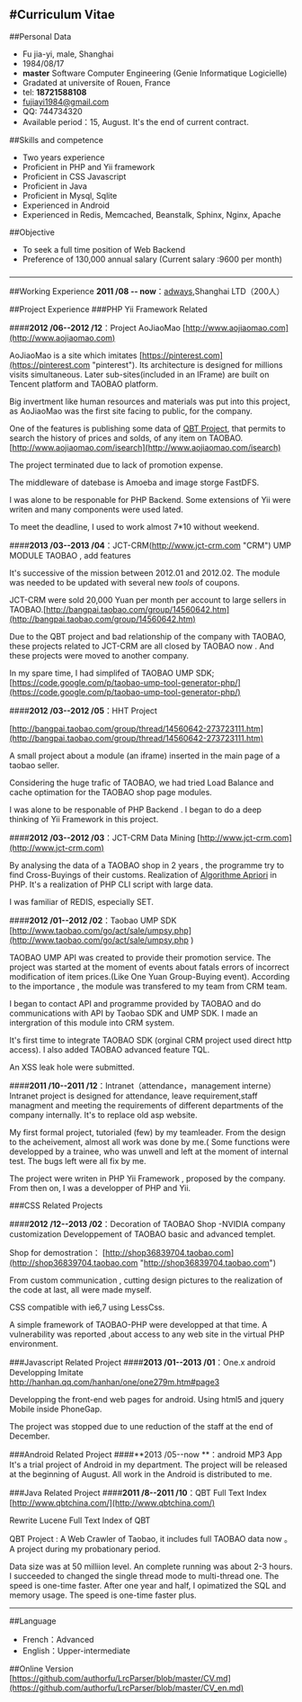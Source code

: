 #Curriculum Vitae
----------------------------

##Personal Data
- Fu jia-yi, male, Shanghai
- 1984/08/17
- **master** Software Computer Engineering (Genie Informatique Logicielle)
- Gradated at universite of Rouen, France
- tel: **18721588108**
- fujiayi1984@gmail.com
- QQ: 744734320
- Available period：15, August. It's the end of current contract. 

##Skills and competence
- Two years experience
- Proficient in PHP and Yii framework
- Proficient in CSS Javascript
- Proficient in Java
- Proficient in Mysql, Sqlite
- Experienced in Android
- Experienced in Redis, Memcached, Beanstalk, Sphinx, Nginx, Apache

##Objective
- To seek a full time position of Web Backend 
- Preference of 130,000  annual salary (Current salary :9600 per month) 

###
-----------------------------------------------------------------
##Working Experience
**2011 /08 -- now**：[adways](http://dev.adways.net/ "Adways"),Shanghai LTD（200人）

##Project Experience
###PHP Yii Framework Related

####**2012 /06--2012 /12**：Project AoJiaoMao [http://www.aojiaomao.com](http://www.aojiaomao.com)

AoJiaoMao is a site which imitates [https://pinterest.com](https://pinterest.com "pinterest"). Its architecture is designed for millions visits simultaneous. Later sub-sites(included in an IFrame) are built on Tencent platform and TAOBAO platform.

Big invertment like human resources and materials was put into this project, as AoJiaoMao was the first site facing to public, for the company.

One of the features is publishing some data of [QBT Project](http://www.qbtchina.com/), that permits to search the history of prices and solds, of any item on TAOBAO.[http://www.aojiaomao.com/isearch](http://www.aojiaomao.com/isearch)

The project terminated due to lack of promotion expense.

The middleware of datebase is Amoeba and image storge FastDFS.

I was alone to be responable for PHP Backend. Some extensions of Yii were writen and many components were used lated.

To meet the deadline, I used to work almost 7*10 without weekend.

####**2013 /03--2013 /04**：JCT-CRM(http://www.jct-crm.com "CRM") UMP MODULE TAOBAO , add features 

It's successive of the mission between 2012.01 and 2012.02. The module was needed to be updated with several new *tools* of coupons.

JCT-CRM were sold 20,000 Yuan per month per account to large sellers in TAOBAO.[http://bangpai.taobao.com/group/14560642.htm](http://bangpai.taobao.com/group/14560642.htm)

Due to the QBT project and bad relationship of the company with TAOBAO, these projects related to JCT-CRM are all closed by TAOBAO now . And these projects were moved to another company.

In my spare time, I had simplifed of TAOBAO UMP SDK;
[https://code.google.com/p/taobao-ump-tool-generator-php/](https://code.google.com/p/taobao-ump-tool-generator-php/)

####**2012 /03--2012 /05**：HHT Project

[http://bangpai.taobao.com/group/thread/14560642-273723111.htm](http://bangpai.taobao.com/group/thread/14560642-273723111.htm)

A small project about a module (an iframe) inserted in the main page of a taobao seller.

Considering the huge trafic of TAOBAO, we had tried Load Balance and cache optimation for the TAOBAO shop page modules.

I was alone to be responable of PHP Backend . I began to do a deep thinking of Yii Framework in this project.


####**2012 /03--2012 /03**：JCT-CRM Data Mining [http://www.jct-crm.com](http://www.jct-crm.com)

By analysing the data of a TAOBAO shop in 2 years , the programme try to find Cross-Buyings of their customs.
Realization of [Algorithme Apriori](http://en.wikipedia.org/wiki/Apriori_algorithm "Apriori") in PHP. It's a realization of PHP CLI script with large data.

I was familiar of REDIS, especially SET.

####**2012 /01--2012 /02**：Taobao UMP SDK [http://www.taobao.com/go/act/sale/umpsy.php](http://www.taobao.com/go/act/sale/umpsy.php )

TAOBAO UMP API was created to provide their promotion service.
The project was started at the moment of events about fatals errors of incorrect modification of item prices.(Like One Yuan Group-Buying event). According to the importance , the module was transfered to my team from CRM team.

I began to contact API and programme provided by TAOBAO and do communications with API by Taobao SDK and UMP SDK.
I made an intergration of this module into CRM system.

It's first time to integrate TAOBAO SDK (orginal CRM project used direct http access). I also added TAOBAO advanced feature TQL.

An XSS leak hole were submitted.


####**2011 /10--2011 /12**：Intranet（attendance，management interne）
Intranet project is designed for attendance, leave requirement,staff managment and meeting the requirements of different departments of the company internally. It's to replace old asp website. 

My first formal project, tutorialed (few) by my teamleader.
From the design to the acheivement, almost all work was done by me.( Some functions were developped by a trainee, who was unwell and left at the moment of internal test. The bugs left were all fix by me.

The project were writen in PHP Yii Framework , proposed by the company. From then on, I was a developper of PHP and Yii.

###CSS Related Projects

####**2012 /12--2013 /02**：Decoration of TAOBAO Shop -NVIDIA company customization
Developpement of TAOBAO basic and advanced templet.

Shop for demostration：
[http://shop36839704.taobao.com](http://shop36839704.taobao.com "http://shop36839704.taobao.com")

From custom communication , cutting design pictures to the realization of the code at last, all were made myself.

CSS compatible with ie6,7 using LessCss.

A simple framework of TAOBAO-PHP were developped at that time. A vulnerability was reported ,about access to any web site in the virtual PHP environment.

###Javascript Related Project
####**2013 /01--2013 /01**：One.x android Developping
Imitate http://hanhan.qq.com/hanhan/one/one279m.htm#page3

Developping the front-end web pages for android. Using html5 and jquery Mobile inside PhoneGap.

The project was stopped due to une reduction of the staff at the end of December.


###Android Related Project
####**2013 /05--now **：android MP3 App
It's a trial project of Android in my department. The project will be released at the beginning of August. All work in the Android is distributed to me.

###Java Related Project
####**2011 /8--2011 /10**：QBT Full Text Index [http://www.qbtchina.com/](http://www.qbtchina.com/)

Rewrite Lucene Full Text Index of QBT

QBT Project : A Web Crawler of Taobao, it includes full TAOBAO data now 。
A project during my probationary period.

Data size was at 50 milliion level. An complete running was about 2-3 hours.
I succeeded to changed the single thread mode to multi-thread one. The speed is one-time faster.
After one year and half, I opimatized the SQL and memory usage. The speed is one-time faster plus.

-------------------------------------------------------------------
##Language
- French：Advanced
- English：Upper-intermediate

##Online Version
[https://github.com/authorfu/LrcParser/blob/master/CV.md](https://github.com/authorfu/LrcParser/blob/master/CV_en.md)
